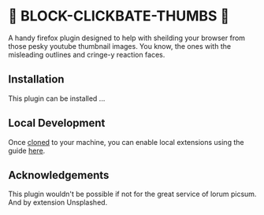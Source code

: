 # 🛑 BLOCK-CLICKBATE-THUMBS 🛑

A handy firefox plugin designed to help with sheilding your browser from those pesky youtube thumbnail images. You know, the ones with the misleading outlines and cringe-y reaction faces.

## Installation

This plugin can be installed ...

## Local Development

Once [cloned](https://help.github.com/en/github/creating-cloning-and-archiving-repositories/cloning-a-repository) to your machine, you can enable local extensions using the guide [here](https://developer.mozilla.org/en-US/docs/Mozilla/Add-ons/WebExtensions/Your_first_WebExtension#Trying_it_out).

## Acknowledgements

This plugin wouldn't be possible if not for the great service of lorum picsum. And by extension Unsplashed.
